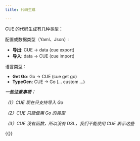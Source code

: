 ```yaml
---
title: 代码生成

---
```


CUE 的代码生成有几种类型：

配置或数据类型（Yaml、Json）:

- __导出__: CUE -> data (cue export)
- __导入__: data -> CUE (cue import)

语言类型：

- __Get Go__: Go -> CUE   (cue get go)
- __TypeGen__: CUE -> Go   (... custom ...)

*__一些注意事项：__*

_（1）CUE 现在只支持导入 Go_

_（2）CUE 只能使用 Go 的类型_

_（3）CUE 没有函数，所以没有 DSL，我们不能使用 CUE 表示这些_

{{<childpages>}}
